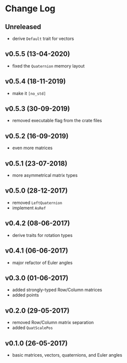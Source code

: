 # Change Log

## Unreleased
- derive `Default` trait for vectors

## v0.5.5 (13-04-2020)
- fixed the `Quaternion` memory layout

## v0.5.4 (18-11-2019)
- make it `[no_std]`

## v0.5.3 (30-09-2019)
- removed executable flag from the crate files

## v0.5.2 (16-09-2019)
- even more matrices

## v0.5.1 (23-07-2018)
- more asymmetrical matrix types

## v0.5.0 (28-12-2017)
- removed `LeftQuaternion`
- implement `AsRef`

## v0.4.2 (08-06-2017)
- derive traits for rotation types

## v0.4.1 (06-06-2017)
- major refactor of Euler angles

## v0.3.0 (01-06-2017)
- added strongly-typed Row/Column matrices
- added points

## v0.2.0 (29-05-2017)
- removed Row/Column matrix separation
- added `QuatScalePos`

## v0.1.0 (26-05-2017)
- basic matrices, vectors, quaternions, and Euler angles
